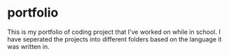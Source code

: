 # portfolio
This is my portfolio of coding project that I've worked on while in school.
I have seperated the projects into different folders based on the language it was written in. 
